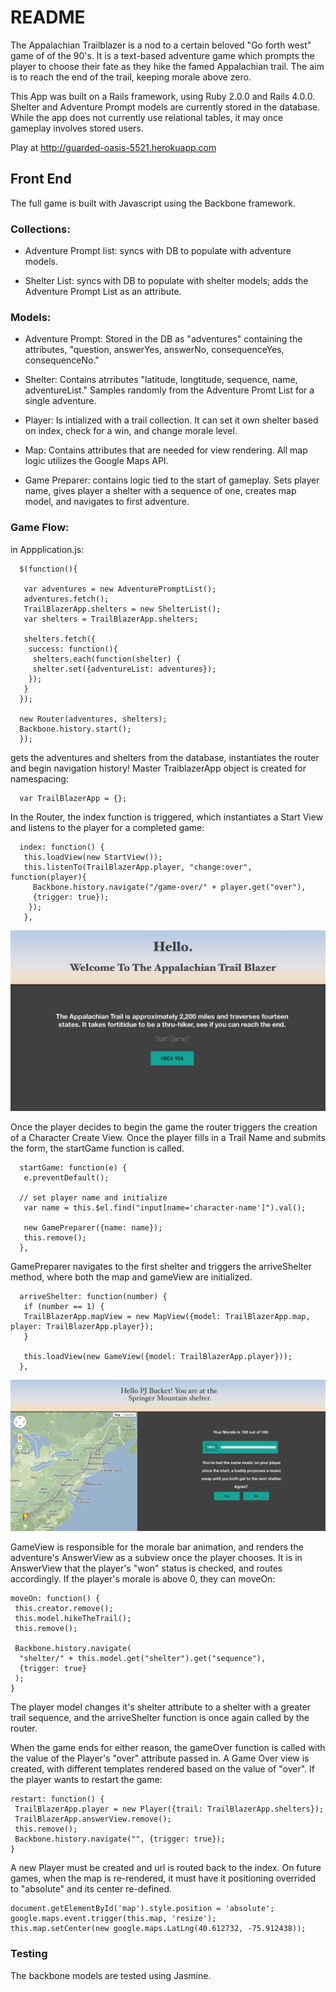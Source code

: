 # README


The Appalachian Trailblazer is a nod to a certain beloved "Go forth west" game of of the 90's.
It is a text-based adventure game which prompts the player to choose their fate as they hike the famed Appalachian trail. The aim is to reach the end of the trail, keeping morale above zero. 

This App was built on a Rails framework, using Ruby 2.0.0 and Rails 4.0.0. Shelter and Adventure Prompt models are currently stored in the database. While the app does not currently use relational tables, it may once gameplay involves stored users. 

Play at <http://guarded-oasis-5521.herokuapp.com>


## Front End

The full game is built with Javascript using the Backbone framework.

### Collections:

* Adventure Prompt list: syncs with DB to populate with adventure models. 

* Shelter List: syncs with DB to populate with shelter models; adds the Adventure Prompt List as an attribute. 
 

### Models: 

* Adventure Prompt: Stored in the DB as "adventures" containing the attributes, "question, answerYes, answerNo, consequenceYes, consequenceNo."

* Shelter: Contains atrributes "latitude, longtitude, sequence, name, adventureList." Samples randomly from the Adventure Promt List for a single adventure.  

* Player: Is intialized with a trail collection. It can set it own shelter based on index, check for a win, and change morale level.

* Map: Contains attributes that are needed for view rendering. All map logic utilizes the Google Maps API.  

* Game Preparer: contains logic tied to the start of gameplay. Sets player name, gives player a shelter with a sequence of one, creates map model, and navigates to first adventure.

### Game Flow:

in Appplication.js:

      $(function(){

       var adventures = new AdventurePromptList();
       adventures.fetch();
       TrailBlazerApp.shelters = new ShelterList();
       var shelters = TrailBlazerApp.shelters;

       shelters.fetch({
        success: function(){
         shelters.each(function(shelter) {
         shelter.set({adventureList: adventures});
        });
       }
      });

      new Router(adventures, shelters);
      Backbone.history.start();
      });

gets the adventures and shelters from the database, instantiates the router and begin navigation history! Master TraiblazerApp object is created for namespacing:

      var TrailBlazerApp = {};


In the Router, the index function is triggered, which instantiates a Start View and listens to the player for a completed game:

      index: function() {
       this.loadView(new StartView());
       this.listenTo(TrailBlazerApp.player, "change:over", function(player){
         Backbone.history.navigate("/game-over/" + player.get("over"), 
         {trigger: true}); 
        });
       },

![Alt text](/app/assets/images/screenshots/startview.png)

Once the player decides to begin the game the router triggers the creation of a Character Create View. Once the player fills in a Trail Name and submits the form, the startGame function is called. 

      startGame: function(e) {
       e.preventDefault();
 
      // set player name and initialize
       var name = this.$el.find("input[name='character-name']").val();
 
       new GamePreparer({name: name});
       this.remove();
      },


GamePreparer navigates to the first shelter and triggers the arriveShelter method, where both the map and gameView are initialized. 

      arriveShelter: function(number) {
       if (number == 1) {
       TrailBlazerApp.mapView = new MapView({model: TrailBlazerApp.map, player: TrailBlazerApp.player});
       }

       this.loadView(new GameView({model: TrailBlazerApp.player}));
      },

![Alt text](/app/assets/images/screenshots/Gamemapview.png)

GameView is responsible for the morale bar animation, and renders the adventure's AnswerView as a subview once the player chooses. It is in AnswerView that the player's "won" status is checked, and routes accordingly. If the player's morale is above 0, they can moveOn:

    moveOn: function() {
     this.creator.remove();
     this.model.hikeTheTrail();
     this.remove();

     Backbone.history.navigate(
      "shelter/" + this.model.get("shelter").get("sequence"),
      {trigger: true}
     );
    }
    
The player model changes it's shelter attribute to a shelter with a greater trail sequence, and the arriveShelter function is once again called by the router.

When the game ends for either reason, the gameOver function is called with the value of the Player's "over" attribute passed in. A Game Over view is created, with different templates rendered based on the value of "over". If the player wants to restart the game:

    restart: function() {
     TrailBlazerApp.player = new Player({trail: TrailBlazerApp.shelters});
     TrailBlazerApp.answerView.remove();
     this.remove();
     Backbone.history.navigate("", {trigger: true});
    }

A new Player must be created and url is routed back to the index. On future games, when the map is re-rendered, it must have it positioning overrided to "absolute" and its center re-defined.

    document.getElementById('map').style.position = 'absolute';
    google.maps.event.trigger(this.map, 'resize');
    this.map.setCenter(new google.maps.LatLng(40.612732, -75.912438)); 


### Testing 

The backbone models are tested using Jasmine. 











